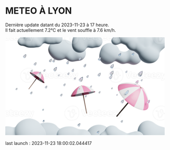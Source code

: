 # METEO À LYON

Dernière update datant du 2023-11-23 à 17 heure.  
Il fait actuellement 7.2°C et le vent souffle à 7.6 km/h.      

![](./.github/rain.png)

last launch : 2023-11-23 18:00:02.044417
